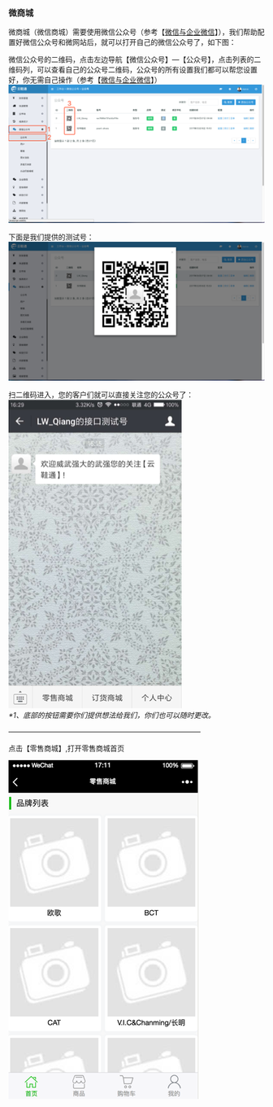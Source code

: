 ### 微商城

微商城（微信商城）需要使用微信公众号（参考【[微信与企业微信](/wei-xin-he-qi-ye-wei-xin.md)】），我们帮助配置好微信公众号和微网站后，就可以打开自己的微信公众号了，如下图：

微信公众号的二维码，点击左边导航【微信公众号】—【公众号】，点击列表的二维码列，可以查看自己的公众号二维码，公众号的所有设置我们都可以帮您设置好，你无需自己操作（参考【[微信与企业微信](/wei-xin-he-qi-ye-wei-xin.md)】）![](/assets/wsc-2.png)

下面是我们提供的测试号：![](/assets/wsc-3.png)

扫二维码进入，您的客户们就可以直接关注您的公众号了：  
![](/assets/wsc-1.png)  
_\*1、底部的按钮需要你们提供想法给我们，你们也可以随时更改。_

———————————————————————————

点击【零售商城】,打开零售商城首页

![](/assets/wsc-5.png)





